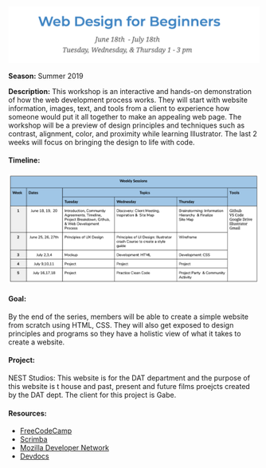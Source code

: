 

![](Images/syllabusheader.png)

**Season:** Summer 2019

**Description:** This workshop is an interactive and hands-on demonstration of how the web development process works. They will start with website information, images, text, and tools from a client to experience how someone would put it all together to make an appealing web page. The workshop will be a preview of design principles and techniques such as contrast, alignment, color, and proximity while learning Illustrator. The last 2 weeks will focus on bringing the design to life with code. 

#### Timeline:

![](Images/Web1Timeline.png)

#### Goal:

By the end of the series, members will be able to create a simple website from scratch using HTML, CSS. They will also get exposed to design principles and programs so they have a holistic view of what it takes to create a website.

#### Project: 
NEST Studios: This website is for the DAT department and the purpose of this website is t house and past, present and future films proejcts created by the DAT dept. The client for this project is Gabe. 

#### Resources: 
* [FreeCodeCamp](https://learn.freecodecamp.org/)
* [Scrimba](https://scrimba.com/)
* [Mozilla Developer Network](https://developer.mozilla.org/en-US/)
* [Devdocs](https://devdocs.io/)
